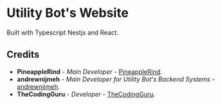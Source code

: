 # Utility Bot's Website

Built with Typescript Nestjs and React.

## Credits
* **PineappleRind** - *Main Developer* - [PineappleRind](https://github.com/PineappleRind).
* **andrewnijmeh** - *Main Developer for Utility Bot's Backend Systems* - [andrewnijmeh](https://github.com/andrewnijmeh).
* **TheCodingGuru** - *Developer* - [TheCodingGuru](https://github.com/TheCodingGuru).
